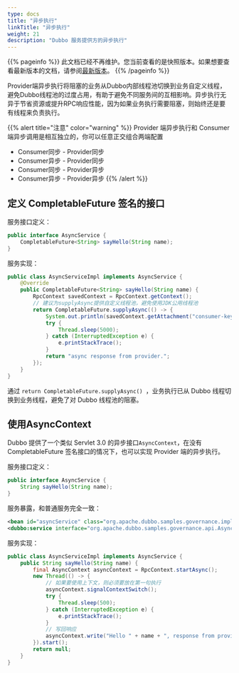 ```yaml
---
type: docs
title: "异步执行"
linkTitle: "异步执行"
weight: 21
description: "Dubbo 服务提供方的异步执行"
---
```


{{% pageinfo %}} 此文档已经不再维护。您当前查看的是快照版本。如果想要查看最新版本的文档，请参阅[最新版本](/zh/docs3-v2/java-sdk/advanced-features-and-usage/rpc/async-execute-on-provider/)。
{{% /pageinfo %}}

Provider端异步执行将阻塞的业务从Dubbo内部线程池切换到业务自定义线程，避免Dubbo线程池的过度占用，有助于避免不同服务间的互相影响。异步执行无异于节省资源或提升RPC响应性能，因为如果业务执行需要阻塞，则始终还是要有线程来负责执行。

{{% alert title="注意" color="warning" %}}
Provider 端异步执行和 Consumer 端异步调用是相互独立的，你可以任意正交组合两端配置
- Consumer同步 - Provider同步
- Consumer异步 - Provider同步
- Consumer同步 - Provider异步
- Consumer异步 - Provider异步
{{% /alert %}}


## 定义 CompletableFuture 签名的接口

服务接口定义：

```java
public interface AsyncService {
    CompletableFuture<String> sayHello(String name);
}
```

服务实现：

```java
public class AsyncServiceImpl implements AsyncService {
    @Override
    public CompletableFuture<String> sayHello(String name) {
        RpcContext savedContext = RpcContext.getContext();
        // 建议为supplyAsync提供自定义线程池，避免使用JDK公用线程池
        return CompletableFuture.supplyAsync(() -> {
            System.out.println(savedContext.getAttachment("consumer-key1"));
            try {
                Thread.sleep(5000);
            } catch (InterruptedException e) {
                e.printStackTrace();
            }
            return "async response from provider.";
        });
    }
}
```

通过 `return CompletableFuture.supplyAsync() `，业务执行已从 Dubbo 线程切换到业务线程，避免了对 Dubbo 线程池的阻塞。



## 使用AsyncContext

Dubbo 提供了一个类似 Servlet 3.0 的异步接口`AsyncContext`，在没有 CompletableFuture 签名接口的情况下，也可以实现 Provider 端的异步执行。

服务接口定义：

```java
public interface AsyncService {
    String sayHello(String name);
}
```

服务暴露，和普通服务完全一致：

```xml
<bean id="asyncService" class="org.apache.dubbo.samples.governance.impl.AsyncServiceImpl"/>
<dubbo:service interface="org.apache.dubbo.samples.governance.api.AsyncService" ref="asyncService"/>
```

服务实现：

```java
public class AsyncServiceImpl implements AsyncService {
    public String sayHello(String name) {
        final AsyncContext asyncContext = RpcContext.startAsync();
        new Thread(() -> {
            // 如果要使用上下文，则必须要放在第一句执行
            asyncContext.signalContextSwitch();
            try {
                Thread.sleep(500);
            } catch (InterruptedException e) {
                e.printStackTrace();
            }
            // 写回响应
            asyncContext.write("Hello " + name + ", response from provider.");
        }).start();
        return null;
    }
}
```







